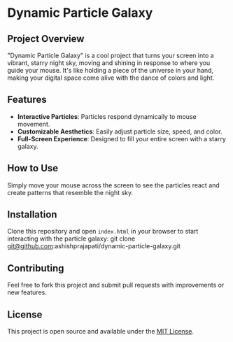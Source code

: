 # Dynamic Particle Galaxy

## Project Overview
"Dynamic Particle Galaxy" is a cool project that turns your screen into a vibrant, starry night sky, moving and shining in response to where you guide your mouse. It's like holding a piece of the universe in your hand, making your digital space come alive with the dance of colors and light.

## Features
- **Interactive Particles**: Particles respond dynamically to mouse movement.
- **Customizable Aesthetics**: Easily adjust particle size, speed, and color.
- **Full-Screen Experience**: Designed to fill your entire screen with a starry galaxy.

## How to Use
Simply move your mouse across the screen to see the particles react and create patterns that resemble the night sky.

## Installation
Clone this repository and open `index.html` in your browser to start interacting with the particle galaxy:
git clone git@github.com:ashishprajapati/dynamic-particle-galaxy.git

## Contributing
Feel free to fork this project and submit pull requests with improvements or new features.

## License
This project is open source and available under the [MIT License](LICENSE.md).
